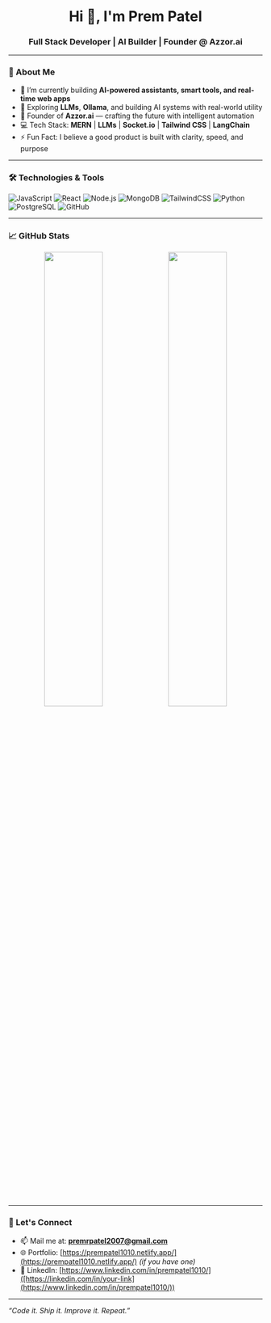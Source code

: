 <h1 align="center">Hi 👋, I'm Prem Patel</h1>
<h3 align="center">Full Stack Developer | AI Builder | Founder @ Azzor.ai</h3>

---

### 🚀 About Me

- 🔭 I’m currently building **AI-powered assistants, smart tools, and real-time web apps**
- 🧠 Exploring **LLMs**, **Ollama**, and building AI systems with real-world utility
- 💼 Founder of **Azzor.ai** — crafting the future with intelligent automation
- 💻 Tech Stack: **MERN** | **LLMs** | **Socket.io** | **Tailwind CSS** | **LangChain**
- ⚡ Fun Fact: I believe a good product is built with clarity, speed, and purpose

---

### 🛠️ Technologies & Tools

![JavaScript](https://img.shields.io/badge/-JavaScript-black?style=flat-square&logo=javascript)
![React](https://img.shields.io/badge/-React-black?style=flat-square&logo=react)
![Node.js](https://img.shields.io/badge/-Node.js-black?style=flat-square&logo=node.js)
![MongoDB](https://img.shields.io/badge/-MongoDB-black?style=flat-square&logo=mongodb)
![TailwindCSS](https://img.shields.io/badge/-TailwindCSS-38B2AC?style=flat-square&logo=tailwind-css&logoColor=white)
![Python](https://img.shields.io/badge/-Python-black?style=flat-square&logo=python)
![PostgreSQL](https://img.shields.io/badge/-PostgreSQL-black?style=flat-square&logo=postgresql)
![GitHub](https://img.shields.io/badge/-GitHub-black?style=flat-square&logo=github)

---

### 📈 GitHub Stats

<p align="center">
  <img src="https://github-readme-stats.vercel.app/api?username=your-username&show_icons=true&theme=github_dark" width="48%" />
  <img src="https://github-readme-streak-stats.herokuapp.com?user=your-username&theme=github-dark" width="48%" />
</p>

---

### 🔗 Let's Connect

- 📫 Mail me at: **premrpatel2007@gmail.com**
- 🌐 Portfolio: [https://prempatel1010.netlify.app/](https://prempatel1010.netlify.app/) *(if you have one)*
- 💼 LinkedIn: [https://www.linkedin.com/in/prempatel1010/]([https://linkedin.com/in/your-link](https://www.linkedin.com/in/prempatel1010/))

---

*“Code it. Ship it. Improve it. Repeat.”*
